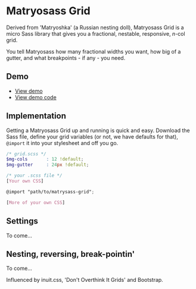 # Matryosass Grid

Derived from 'Matryoshka' (a Russian nesting doll), Matryosass Grid is a micro Sass library that gives you a fractional, nestable, responsive, <em>n-</em>col grid.

You tell Matryosass how many fractional widths you want, how big of a gutter, and what breakpoints - if any - you need. 

## Demo

* [View demo](http://quagliero.github.io/matryosass-grid)
* [View demo code](https://github.com/quagliero/matryosass-grid/tree/gh-pages)

## Implementation

Getting a Matryosass Grid up and running is quick and easy. Download the Sass file, define your grid variables (or not, we have defaults for that), `@import` it into your stylesheet and off you go. 

```scss
/* grid.scss */
$mg-cols       : 12 !default;
$mg-gutter     : 24px !default;
```
```scss
/* your .scss file */
[Your own CSS]

@import "path/to/matrysass-grid";

[More of your own CSS]

```

## Settings

To come...

## Nesting, reversing, break-pointin'

To come...

Influenced by inuit.css, 'Don't Overthink It Grids' and Bootstrap. 
